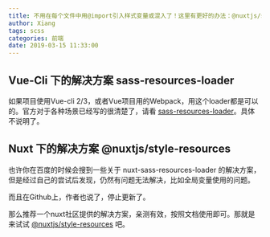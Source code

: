 ```yaml
---
title: 不用在每个文件中用@import引入样式变量或混入了！这里有更好的办法：@nuxtjs/style-resources
author: Xiang
tags: scss
categories: 前端
date: 2019-03-15 11:33:00
---
```

## Vue-Cli 下的解决方案 sass-resources-loader


如果项目使用Vue-cli 2/3，或者Vue项目用的Webpack，用这个loader都是可以的。官方对于各种场景已经写的很清楚了，请看 
[sass-resources-loader](https://github.com/shakacode/sass-resources-loader)。具体不说明了。

## Nuxt 下的解决方案  @nuxtjs/style-resources

也许你在百度的时候会搜到一些关于 nuxt-sass-resources-loader 的解决方案，但是经过自己的尝试后发现，仍然有问题无法解决，比如全局变量使用的问题。

而且在Github上，作者也说了，停止更新了。

那么推荐一个nuxt社区提供的解决方案，亲测有效，按照文档使用即可。那就是来试试 [@nuxtjs/style-resources](https://www.npmjs.com/package/@nuxtjs/style-resources) 吧。